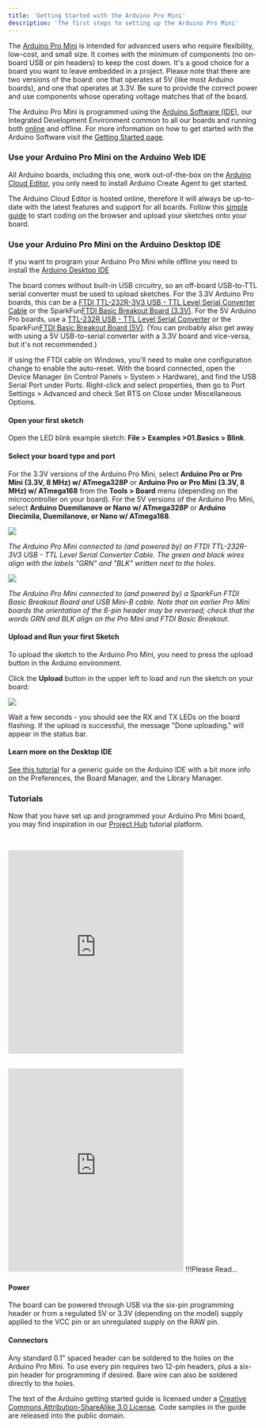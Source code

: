```yaml
---
title: 'Getting Started with the Arduino Pro Mini'
description: 'The first steps to setting up the Arduino Pro Mini'
---
```


The [Arduino Pro Mini](https://store.arduino.cc/arduino-pro-mini) is intended for advanced users who require flexibility, low-cost, and small size. It comes with the minimum of components (no on-board USB or pin headers) to keep the cost down. It's a good choice for a board you want to leave embedded in a project. Please note that there are two versions of the board: one that operates at 5V (like most Arduino boards), and one that operates at 3.3V. Be sure to provide the correct power and use components whose operating voltage matches that of the board.

The Arduino Pro Mini is programmed using the [Arduino Software (IDE)](https://arduino.cc/en/Main/Software), our Integrated Development Environment common to all our boards and running both [online](https://create.arduino.cc/editor) and offline. For more information on how to get started with the Arduino Software visit the [Getting Started page](https://arduino.cc/en/Guide/HomePage).

### Use your Arduino Pro Mini on the Arduino Web IDE



All Arduino boards, including this one, work out-of-the-box on the [Arduino Cloud Editor](https://create.arduino.cc/editor), you only need to install Arduino Create Agent to get started.

The Arduino Cloud Editor is hosted online, therefore it will always be up-to-date with the latest features and support for all boards. Follow this [simple guide](https://create.arduino.cc/projecthub/Arduino_Genuino/getting-started-with-arduino-web-editor-4b3e4a) to start coding on the browser and upload your sketches onto your board.





### Use your Arduino Pro Mini on the Arduino Desktop IDE

If you want to program your Arduino Pro Mini while offline you need to install the [Arduino Desktop IDE](https://arduino.cc/en/Main/Software)

The board comes without built-in USB circuitry, so an off-board USB-to-TTL serial converter must be used to upload sketches. For the 3.3V Arduino Pro boards, this can be a [FTDI TTL-232R-3V3 USB - TTL Level Serial Converter Cable](https://ftdichip.com/products/ttl-232r-3v3/) or the SparkFun[FTDI Basic Breakout Board (3.3V)](http://www.sparkfun.com/commerce/product_info.php?products_id=8772). For the 5V Arduino Pro boards, use a [TTL-232R USB - TTL Level Serial Converter](https://ftdichip.com/products/ttl-232r-5v/) or the SparkFun[FTDI Basic Breakout Board (5V)](http://www.sparkfun.com/commerce/product_info.php?products_id=9115). (You can probably also get away with using a 5V USB-to-serial converter with a 3.3V board and vice-versa, but it's not recommended.)

If using the FTDI cable on Windows, you'll need to make one configuration change to enable the auto-reset. With the board connected, open the Device Manager (in Control Panels > System > Hardware), and find the USB Serial Port under Ports. Right-click and select properties, then go to Port Settings > Advanced and check Set RTS on Close under Miscellaneous Options.

#### Open your first sketch

Open the LED blink example sketch: **File > Examples >01.Basics > Blink**.

#### Select your board type and port

For the 3.3V versions of the Arduino Pro Mini, select **Arduino Pro or Pro Mini (3.3V, 8 MHz) w/ ATmega328P** or **Arduino Pro or Pro Mini (3.3V, 8 MHz) w/ ATmega168** from the **Tools > Board** menu (depending on the microcontroller on your board). For the 5V versions of the Arduino Pro Mini, select **Arduino Duemilanove or Nano w/ ATmega328P** or **Arduino Diecimila, Duemilanove, or Nano w/ ATmega168**.

![](./assets/FTDICable.jpg)

_The Arduino Pro Mini connected to (and powered by) an FTDI TTL-232R-3V3 USB - TTL Level Serial Converter Cable. The green and black wires align with the labels "GRN" and "BLK" written next to the holes._

![](./assets/ArduinoProMiniFTDIBreakout2.jpg)

_The Arduino Pro Mini connected to (and powered by) a SparkFun FTDI Basic Breakout Board and USB Mini-B cable. Note that on earlier Pro Mini boards the orientation of the 6-pin header may be reversed; check that the words GRN and BLK align on the Pro Mini and FTDI Basic Breakout._

#### Upload and Run your first Sketch

To upload the sketch to the Arduino Pro Mini, you need to press the upload button in the Arduino environment.

Click the **Upload** button in the upper left to load and run the sketch on your board:

![](./assets/UNO_Upload.png)

Wait a few seconds - you should see the RX and TX LEDs on the board flashing. If the upload is successful, the message "Done uploading." will appear in the status bar.

#### Learn more on the Desktop IDE

[See this tutorial](https://create.arduino.cc/projecthub/Arduino_Genuino/getting-started-with-the-arduino-software-ide-623be4) for a generic guide on the Arduino IDE with a bit more info on the Preferences, the Board Manager, and the Library Manager.

### Tutorials

Now that you have set up and programmed your Arduino Pro Mini board, you may find inspiration in our [Project Hub](https://create.arduino.cc/projecthub) tutorial platform.

<iframe frameborder='0' height='410' scrolling='no' src='https://create.arduino.cc/projecthub/sfrwmaker/simple-fm-radio-5bb328/embed?use_route=project' width='354' style='margin-top:30px; margin-right:20px'></iframe><iframe frameborder='0' height='410' scrolling='no' src='https://create.arduino.cc/projecthub/rayburne/magic-morse-on-arduino-f48633/embed?use_route=project' width='354' style='margin-top:30px'></iframe>
!!!Please Read...

#### Power

The board can be powered through USB via the six-pin programming header or from a regulated 5V or 3.3V (depending on the model) supply applied to the VCC pin or an unregulated supply on the RAW pin.

#### Connectors

Any standard 0.1" spaced header can be soldered to the holes on the Arduino Pro Mini. To use every pin requires two 12-pin headers, plus a six-pin header for programming if desired. Bare wire can also be soldered directly to the holes.

The text of the Arduino getting started guide is licensed under a
[Creative Commons Attribution-ShareAlike 3.0 License](http://creativecommons.org/licenses/by-sa/3.0/). Code samples in the guide are released into the public domain.
